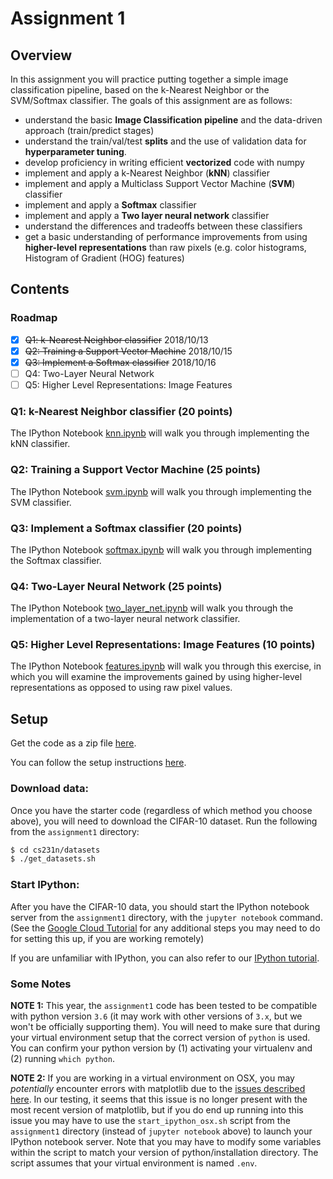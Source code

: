 # Assignment 1

## Overview

In this assignment you will practice putting together a simple image classification pipeline, based on the k-Nearest Neighbor or the SVM/Softmax classifier. The goals of this assignment are as follows:

- understand the basic **Image Classification pipeline** and the data-driven approach (train/predict stages)
- understand the train/val/test **splits** and the use of validation data for **hyperparameter tuning**.
- develop proficiency in writing efficient **vectorized** code with numpy
- implement and apply a k-Nearest Neighbor (**kNN**) classifier
- implement and apply a Multiclass Support Vector Machine (**SVM**) classifier
- implement and apply a **Softmax** classifier
- implement and apply a **Two layer neural network** classifier
- understand the differences and tradeoffs between these classifiers
- get a basic understanding of performance improvements from using **higher-level representations** than raw pixels (e.g. color histograms, Histogram of Gradient (HOG) features)

## Contents

### Roadmap

- [x] ~~Q1: k-Nearest Neighbor classifier~~ 2018/10/13
- [x] ~~Q2: Training a Support Vector Machine~~ 2018/10/15
- [x] ~~Q3: Implement a Softmax classifier~~ 2018/10/16
- [ ] Q4: Two-Layer Neural Network
- [ ] Q5: Higher Level Representations: Image Features

### Q1: k-Nearest Neighbor classifier (20 points)

The IPython Notebook [knn.ipynb](https://github.com/ECer23/cs231n.assignments/blob/master/assignment1/knn.ipynb) will walk you through implementing the kNN classifier.

### Q2: Training a Support Vector Machine (25 points)

The IPython Notebook [svm.ipynb](https://github.com/ECer23/cs231n.assignments/blob/master/assignment1/svm.ipynb) will walk you through implementing the SVM classifier.

### Q3: Implement a Softmax classifier (20 points)

The IPython Notebook [softmax.ipynb](https://github.com/ECer23/cs231n.assignments/blob/master/assignment1/softmax.ipynb) will walk you through implementing the Softmax classifier.

### Q4: Two-Layer Neural Network (25 points)
The IPython Notebook [two_layer_net.ipynb](https://github.com/ECer23/cs231n.assignments/blob/master/assignment1/two_layer_net.ipynb) will walk you through the implementation of a two-layer neural network classifier.

### Q5: Higher Level Representations: Image Features (10 points)

The IPython Notebook [features.ipynb](https://github.com/ECer23/cs231n.assignments/blob/master/assignment1/features.ipynb) will walk you through this exercise, in which you will examine the improvements gained by using higher-level representations as opposed to using raw pixel values.

## Setup

Get the code as a zip file [here](http://cs231n.github.io/assignments/2018/spring1718_assignment1.zip).

You can follow the setup instructions [here](http://cs231n.github.io/setup-instructions/).

### Download data:
Once you have the starter code (regardless of which method you choose above), you will need to download the CIFAR-10 dataset.
Run the following from the `assignment1` directory:

```bash
$ cd cs231n/datasets
$ ./get_datasets.sh
```

### Start IPython:
After you have the CIFAR-10 data, you should start the IPython notebook server from the
`assignment1` directory, with the `jupyter notebook` command. (See the [Google Cloud Tutorial](http://cs231n.github.io/gce-tutorial/) for any additional steps you may need to do for setting this up, if you are working remotely)

If you are unfamiliar with IPython, you can also refer to our
[IPython tutorial](/ipython-tutorial).

### Some Notes
**NOTE 1:** This year, the `assignment1` code has been tested to be compatible with python version `3.6` (it may work with other versions of `3.x`, but we won't be officially supporting them). You will need to make sure that during your virtual environment setup that the correct version of `python` is used. You can confirm your python version by (1) activating your virtualenv and (2) running `which python`.

**NOTE 2:** If you are working in a virtual environment on OSX, you may *potentially* encounter
errors with matplotlib due to the [issues described here](http://matplotlib.org/faq/virtualenv_faq.html). In our testing, it seems that this issue is no longer present with the most recent version of matplotlib, but if you do end up running into this issue you may have to use the `start_ipython_osx.sh` script from the `assignment1` directory (instead of `jupyter notebook` above) to launch your IPython notebook server. Note that you may have to modify some variables within the script to match your version of python/installation directory. The script assumes that your virtual environment is named `.env`.
